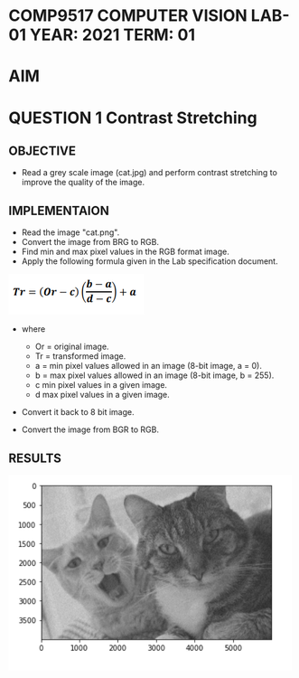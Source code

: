 # COMP9517  COMPUTER VISION  LAB-01  YEAR: 2021 TERM: 01

# AIM

# QUESTION 1  Contrast Stretching

## OBJECTIVE 

- Read a grey scale image (cat.jpg) and perform contrast stretching to improve the quality of the image.

## IMPLEMENTAION

- Read the image "cat.png".
- Convert the image from BRG to RGB.
- Find min and max pixel values in the RGB format image.
- Apply the following formula given in the Lab specification document.

![Alt text](./Contrast_Stretching_Formula.png "Contrast Stretching Formula")

- where 
    - Or = original image.
    - Tr = transformed image.
    - a = min pixel values allowed in an image (8-bit image, a = 0).
    - b = max pixel values allowed in an image (8-bit image, b = 255).
    - c min pixel values in a given image.
    - d max pixel values in a given image.

- Convert it back to 8 bit image.
- Convert the image from BGR to RGB.

## RESULTS

![Alt text](./question_1_result.png "Contrast Stretching Formula")